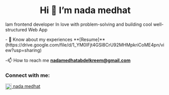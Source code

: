 
<h1 align="center"> Hi 👋 I’m nada medhat  </h1>
<p>
 Iam frontend developer 
In love with problem-solving and building cool well-structured Web App
</p>
- 📄 Know about my experiences **[Resume]**(https://drive.google.com/file/d/1_YM0IFjt4GSl8CrU92MHMpkriCoME4pn/view?usp=sharing)

 -📫 How to reach me **nadamedhatabdelkreem@gmail.com**
 
<h3 align="left">Connect with me:</h3>
<p align="left">
<a href="https://www.linkedin.com/in/nada-medhat22/" target="blank"><img align="center" src="https://raw.githubusercontent.com/rahuldkjain/github-profile-readme-generator/master/src/images/icons/Social/linked-in-alt.svg" alt="https://www.linkedin.com/in/nada-medhat22/" height="20" width="20" /> nada medhat</a>
</p>
